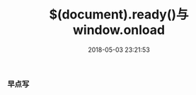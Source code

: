 ﻿---
title: $(document).ready()与window.onload
date: 2018-05-03 23:21:53
tags: '前端'
categories: 
  - 前端
  - JavaScript
---
### 早点写